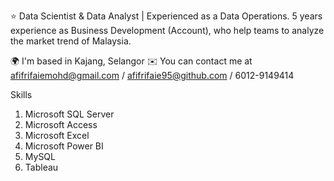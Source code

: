 ⭐ Data Scientist & Data Analyst | Experienced as a Data Operations. 5 years experience as Business Development (Account), who help teams to analyze the market trend of Malaysia. 

🌍  I'm based in Kajang, Selangor
✉️  You can contact me at afifrifaiemohd@gmail.com / afifrifaie95@github.com / 6012-9149414

Skills
1. Microsoft SQL Server
3. Microsoft Access
4. Microsoft Excel
5. Microsoft Power BI
6. MySQL
7. Tableau

<!---
AfifRifaie95/AfifRifaie95 is a ✨ special ✨ repository because its `README.md` (this file) appears on your GitHub profile.
You can click the Preview link to take a look at your changes.
--->
